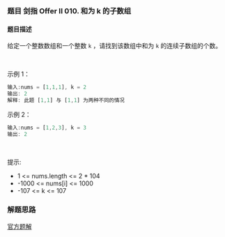 ### 题目 剑指 Offer II 010. 和为 k 的子数组
#### 题目描述
给定一个整数数组和一个整数 `k` ，请找到该数组中和为 `k` 的连续子数组的个数。

 

示例 1：

```js
输入:nums = [1,1,1], k = 2
输出: 2
解释: 此题 [1,1] 与 [1,1] 为两种不同的情况
```
示例 2：

```js
输入:nums = [1,2,3], k = 3
输出: 2
```
 

提示:

- 1 <= nums.length <= 2 * 104
- -1000 <= nums[i] <= 1000
- -107 <= k <= 107

### 解题思路
[官方题解](https://leetcode.cn/problems/QTMn0o/solution/he-wei-k-de-zi-shu-zu-by-leetcode-soluti-1169/)